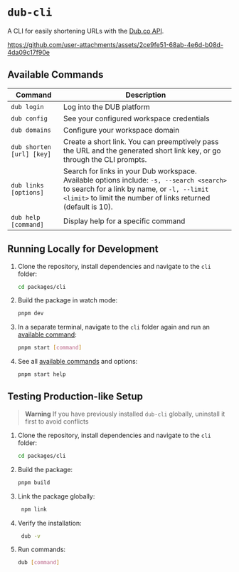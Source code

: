 # `dub-cli`

A CLI for easily shortening URLs with the [Dub.co API](https://app.thinkthank.io/api).

https://github.com/user-attachments/assets/2ce9fe51-68ab-4e6d-b08d-4da09c17f90e

## Available Commands

| Command                   | Description                                                                                                                                                                                              |
| ------------------------- | -------------------------------------------------------------------------------------------------------------------------------------------------------------------------------------------------------- |
| `dub login`               | Log into the DUB platform                                                                                                                                                                                |
| `dub config`              | See your configured workspace credentials                                                                                                                                                                |
| `dub domains`             | Configure your workspace domain                                                                                                                                                                          |
| `dub shorten [url] [key]` | Create a short link. You can preemptively pass the URL and the generated short link key, or go through the CLI prompts.                                                                                  |
| `dub links [options]`     | Search for links in your Dub workspace. Available options include: `-s, --search <search>` to search for a link by name, or `-l, --limit <limit>` to limit the number of links returned (default is 10). |
| `dub help [command]`      | Display help for a specific command                                                                                                                                                                      |

## Running Locally for Development

1. Clone the repository, install dependencies and navigate to the `cli` folder:
    ```bash
    cd packages/cli
    ```
2. Build the package in watch mode:
    ```bash
    pnpm dev
    ```
3. In a separate terminal, navigate to the `cli` folder again and run an [available command](#available-commands):
    ```bash
    pnpm start [command]
    ```
4. See all [available commands](#available-commands) and options:
    ```bash
    pnpm start help
    ```

## Testing Production-like Setup

> **Warning**
> If you have previously installed `dub-cli` globally, uninstall it first to avoid conflicts

1. Clone the repository, install dependencies and navigate to the `cli` folder:
    ```bash
    cd packages/cli
    ```
2. Build the package:
    ```bash
    pnpm build
    ```
3. Link the package globally:
    ```bash
     npm link
    ```
4. Verify the installation:
    ```bash
     dub -v
    ```
5. Run commands:
    ```bash
    dub [command]
    ```
